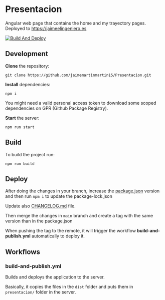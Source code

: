 # Presentacion

Angular web page that contains the home and my trayectory pages. Deployed to <https://jaimeelingeniero.es>

[![Build And Deploy](https://github.com/jaimemartinmartin15/Presentacion/actions/workflows/build-and-publish.yml/badge.svg)](https://github.com/jaimemartinmartin15/Presentacion/actions/workflows/build-and-publish.yml)

## Development

**Clone** the repository:

```text
git clone https://github.com/jaimemartinmartin15/Presentacion.git
```

**Install** dependencies:

```text
npm i
```

You might need a valid personal access token to download some scoped dependencies on GPR (Github Package Registry).

**Start** the server:

```text
npm run start
```

## Build

To build the project run:

```text
npm run build
```

## Deploy

After doing the changes in your branch, increase the [package.json](./package.json) version and then run `npm i` to update the package-lock.json

Update also [CHANGELOG.md](./CHANGELOG.md) file.

Then merge the changes in `main` branch and create a tag with the same version than in the package.json

When pushing the tag to the remote, it will trigger the workflow **build-and-publish.yml** automatically to deploy it.

## Workflows

### build-and-publish.yml

Builds and deploys the application to the server.

Basically, it copies the files in the `dist` folder and puts them in `presentacion/` folder in the server.
